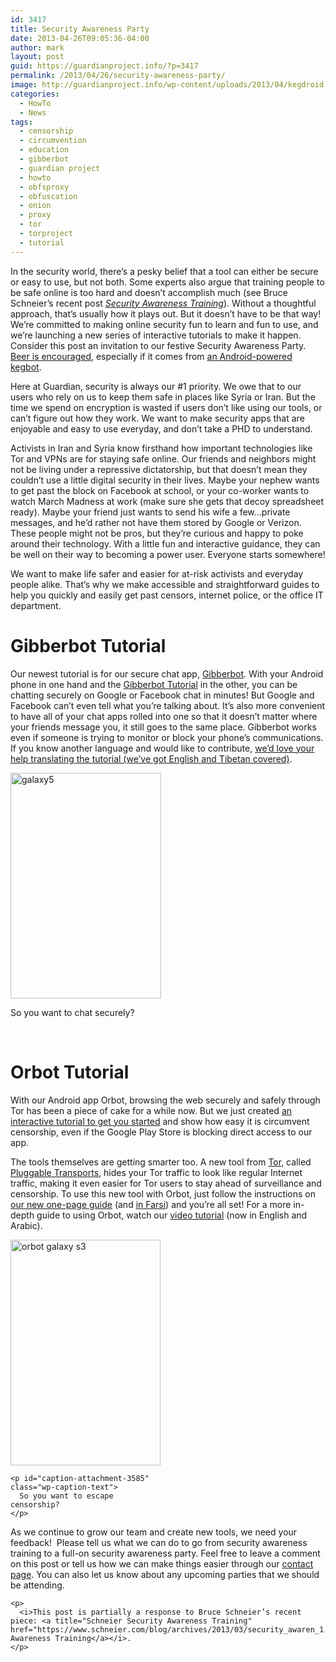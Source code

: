```yaml
---
id: 3417
title: Security Awareness Party
date: 2013-04-26T09:05:36-04:00
author: mark
layout: post
guid: https://guardianproject.info/?p=3417
permalink: /2013/04/26/security-awareness-party/
image: http://guardianproject.info/wp-content/uploads/2013/04/kegdroid.jpg
categories:
  - HowTo
  - News
tags:
  - censorship
  - circumvention
  - education
  - gibberbot
  - guardian project
  - howto
  - obfsproxy
  - obfuscation
  - onion
  - proxy
  - tor
  - torproject
  - tutorial
---
```

In the security world, there’s a pesky belief that a tool can either be secure or easy to use, but not both. Some experts also argue that training people to be safe online is too hard and doesn’t accomplish much (see Bruce Schneier’s recent post <a href="http://www.schneier.com/blog/archives/2013/03/security_awaren_1.html" target="_blank"><em>Security Awareness Training</em></a>). Without a thoughtful approach, that’s usually how it plays out. But it doesn’t have to be that way! We’re committed to making online security fun to learn and fun to use, and we’re launching a new series of interactive tutorials to make it happen. Consider this post an invitation to our festive Security Awareness Party. <a href="https://guardianproject.info/home/how-you-can-work-with-us/" target="_blank">Beer is encouraged</a>, especially if it comes from <a title="Android-powered beer kegerator" href="https://kegbot.org/" target="_blank">an Android-powered kegbot</a>.

Here at Guardian, security is always our #1 priority. We owe that to our users who rely on us to keep them safe in places like Syria or Iran. But the time we spend on encryption is wasted if users don’t like using our tools, or can’t figure out how they work. We want to make security apps that are enjoyable and easy to use everyday, and don’t take a PHD to understand.

Activists in Iran and Syria know firsthand how important technologies like Tor and VPNs are for staying safe online. Our friends and neighbors might not be living under a repressive dictatorship, but that doesn’t mean they couldn’t use a little digital security in their lives. Maybe your nephew wants to get past the block on Facebook at school, or your co-worker wants to watch March Madness at work (make sure she gets that decoy spreadsheet ready). Maybe your friend just wants to send his wife a few…private messages, and he’d rather not have them stored by Google or Verizon. These people might not be pros, but they’re curious and happy to poke around their technology. With a little fun and interactive guidance, they can be well on their way to becoming a power user. Everyone starts somewhere!

We want to make life safer and easier for at-risk activists and everyday people alike. That’s why we make accessible and straightforward guides to help you quickly and easily get past censors, internet police, or the office IT department.

# **Gibberbot Tutorial**

Our newest tutorial is for our secure chat app, <a href="https://play.google.com/store/apps/details?id=info.guardianproject.otr.app.im&feature=search_result" target="_blank">Gibberbot</a>. With your Android phone in one hand and the <a href="https://guardianproject.info/howto/chatsecurely/" target="_blank">Gibberbot Tutorial</a> in the other, you can be chatting securely on Google or Facebook chat in minutes! But Google and Facebook can’t even tell what you’re talking about. It’s also more convenient to have all of your chat apps rolled into one so that it doesn’t matter where your friends message you, it still goes to the same place. Gibberbot works even if someone is trying to monitor or block your phone’s communications. If you know another language and would like to contribute, <a title="Gibberbot Tutorial Transifex Translations" href="https://www.transifex.com/projects/p/gibberbot-tutorial/" target="_blank">we’d love your help translating the tutorial (we’ve got English and Tibetan covered)</a>.

<div id="attachment_3291" style="width: 251px" class="wp-caption aligncenter">
  <a href="https://guardianproject.info/howto/chatsecurely/" target="_blank"><img aria-describedby="caption-attachment-3291" class=" wp-image-3291" alt="galaxy5" src="https://guardianproject.info/wp-content/uploads/2013/02/galaxy5.png" width="241" height="361" /></a>
  
  <p id="caption-attachment-3291" class="wp-caption-text">
    So you want to chat securely?
  </p>
</div>

<p style="text-align: center;">
  <p>
     
  </p>
  
  <h1>
    <strong>Orbot Tutorial</strong>
  </h1>
  
  <p>
    With our Android app Orbot, browsing the web securely and safely through Tor has been a piece of cake for a while now. But we just created <a title="How to Orbot Tutorial" href="https://guardianproject.info/howto/browsefreely" target="_blank">an interactive tutorial to get you started</a> and show how easy it is circumvent censorship, even if the Google Play Store is blocking direct access to our app.
  </p>
  
  <p>
    The tools themselves are getting smarter too. A new tool from <a title="Tor Project" href="https://www.torproject.org/" target="_blank">Tor</a>, called <a title="Tor Project Obfsproxy" href="http://www.torproject.org/projects/obfsproxy.html.en" target="_blank">Pluggable Transports</a>, hides your Tor traffic to look like regular Internet traffic, making it even easier for Tor users to stay ahead of surveillance and censorship. To use this new tool with Orbot, just follow the instructions on <a href="https://guardianproject.info/wp-content/uploads/2013/04/How-to-browse-freely-on-your-phone-if-your-internet-is-blocked.pdf" target="_blank">our new one-page guide</a> (and <a title="How to browse freely on your phone if your internet is blocked - Farsi" href="https://guardianproject.info/wp-content/uploads/2013/04/How-to-browse-freely-on-your-phone-if-your-internet-is-blocked-Farsi.pdf" target="_blank">in Farsi</a>) and you’re all set! For a more in-depth guide to using Orbot, watch our <a href="https://www.youtube.com/watch?v=Dcf5sh99ze0">video tutorial</a> (now in English and Arabic).
  </p>
  
  <div id="attachment_3585" style="width: 250px" class="wp-caption aligncenter">
    <a href="https://guardianproject.info/howto/browsefreely" target="_blank"><img aria-describedby="caption-attachment-3585" class=" wp-image-3585" alt="orbot galaxy s3" src="https://guardianproject.info/wp-content/uploads/2013/04/galaxy15.png" width="240" height="361" srcset="https://guardianproject.info/wp-content/uploads/2013/04/galaxy15.png 400w, https://guardianproject.info/wp-content/uploads/2013/04/galaxy15-199x300.png 199w" sizes="(max-width: 240px) 100vw, 240px" /></a>
    
    <p id="caption-attachment-3585" class="wp-caption-text">
      So you want to escape censorship?
    </p>
  </div>
  
  <p style="text-align: center;">
    <p>
      As we continue to grow our team and create new tools, we need your feedback!  Please tell us what we can do to go from security awareness training to a full-on security awareness party. Feel free to leave a comment on this post or tell us how we can make things easier through our <a href="https://guardianproject.info/contact/">contact page</a>. You can also let us know about any upcoming parties that we should be attending.
    </p>
    
    <p>
      <i>This post is partially a response to Bruce Schneier’s recent piece: <a title="Schneier Security Awareness Training" href="https://www.schneier.com/blog/archives/2013/03/security_awaren_1.html">Security Awareness Training</a></i>.
    </p>